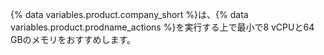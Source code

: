 {% data variables.product.company_short %}は、{% data variables.product.prodname_actions %}を実行する上で最小で8 vCPUと64 GBのメモリをおすすめします。
